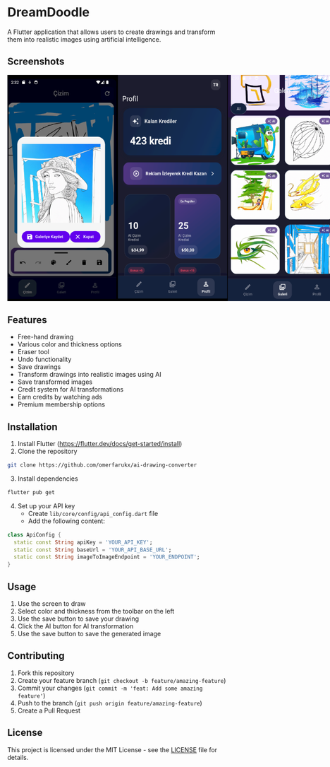 # DreamDoodle

A Flutter application that allows users to create drawings and transform them into realistic images using artificial intelligence.

## Screenshots

<div style="display: flex; justify-content: space-between;">
    <img src="screenshots/drawing_screen.png" width="250" alt="Drawing Screen"/>
    <img src="screenshots/profile_screen.png" width="250" alt="Profile Screen"/>
    <img src="screenshots/gallery_screen.png" width="250" alt="Gallery Screen"/>
</div>

## Features

- Free-hand drawing
- Various color and thickness options
- Eraser tool
- Undo functionality
- Save drawings
- Transform drawings into realistic images using AI
- Save transformed images
- Credit system for AI transformations
- Earn credits by watching ads
- Premium membership options

## Installation

1. Install Flutter (https://flutter.dev/docs/get-started/install)
2. Clone the repository
```bash
git clone https://github.com/omerfarukx/ai-drawing-converter
```
3. Install dependencies
```bash
flutter pub get
```
4. Set up your API key
   - Create `lib/core/config/api_config.dart` file
   - Add the following content:
```dart
class ApiConfig {
  static const String apiKey = 'YOUR_API_KEY';
  static const String baseUrl = 'YOUR_API_BASE_URL';
  static const String imageToImageEndpoint = 'YOUR_ENDPOINT';
}
```

## Usage

1. Use the screen to draw
2. Select color and thickness from the toolbar on the left
3. Use the save button to save your drawing
4. Click the AI button for AI transformation
5. Use the save button to save the generated image

## Contributing

1. Fork this repository
2. Create your feature branch (`git checkout -b feature/amazing-feature`)
3. Commit your changes (`git commit -m 'feat: Add some amazing feature'`)
4. Push to the branch (`git push origin feature/amazing-feature`)
5. Create a Pull Request

## License

This project is licensed under the MIT License - see the [LICENSE](LICENSE) file for details.
